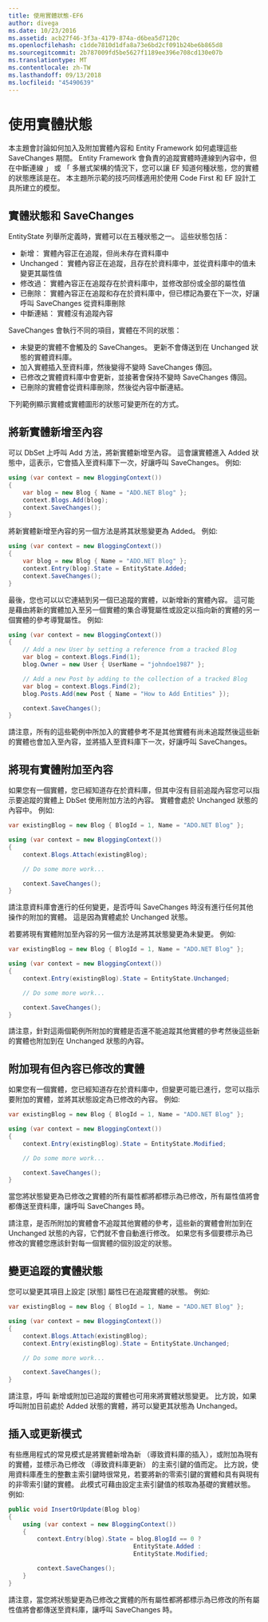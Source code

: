 ```yaml
---
title: 使用實體狀態-EF6
author: divega
ms.date: 10/23/2016
ms.assetid: acb27f46-3f3a-4179-874a-d6bea5d7120c
ms.openlocfilehash: c1dde7810d1dfa8a73e6bd2cf091b24be6b865d8
ms.sourcegitcommit: 2b787009fd5be5627f1189ee396e708cd130e07b
ms.translationtype: MT
ms.contentlocale: zh-TW
ms.lasthandoff: 09/13/2018
ms.locfileid: "45490639"
---
```

# <a name="working-with-entity-states"></a>使用實體狀態
本主題會討論如何加入及附加實體內容和 Entity Framework 如何處理這些 SaveChanges 期間。
Entity Framework 會負責的追蹤實體時連線到內容中，但在中斷連線 」 或 「 多層式架構的情況下，您可以讓 EF 知道何種狀態，您的實體的狀態應該是在。
本主題所示範的技巧同樣適用於使用 Code First 和 EF 設計工具所建立的模型。  

## <a name="entity-states-and-savechanges"></a>實體狀態和 SaveChanges

EntityState 列舉所定義時，實體可以在五種狀態之一。 這些狀態包括：  

- 新增： 實體內容正在追蹤，但尚未存在資料庫中  
- Unchanged： 實體內容正在追蹤，且存在於資料庫中，並從資料庫中的值未變更其屬性值  
- 修改過： 實體內容正在追蹤存在於資料庫中，並修改部份或全部的屬性值  
- 已刪除： 實體內容正在追蹤和存在於資料庫中，但已標記為要在下一次，好讓呼叫 SaveChanges 從資料庫刪除  
- 中斷連結： 實體沒有追蹤內容  

SaveChanges 會執行不同的項目，實體在不同的狀態：  

- 未變更的實體不會觸及的 SaveChanges。 更新不會傳送到在 Unchanged 狀態的實體資料庫。  
- 加入實體插入至資料庫，然後變得不變時 SaveChanges 傳回。  
- 已修改之實體資料庫中會更新，並接著會保持不變時 SaveChanges 傳回。  
- 已刪除的實體會從資料庫刪除，然後從內容中斷連結。  

下列範例顯示實體或實體圖形的狀態可變更所在的方式。  

## <a name="adding-a-new-entity-to-the-context"></a>將新實體新增至內容  

可以 DbSet 上呼叫 Add 方法，將新實體新增至內容。
這會讓實體進入 Added 狀態中，這表示，它會插入至資料庫下一次，好讓呼叫 SaveChanges。
例如:   

``` csharp
using (var context = new BloggingContext())
{
    var blog = new Blog { Name = "ADO.NET Blog" };
    context.Blogs.Add(blog);
    context.SaveChanges();
}
```  

將新實體新增至內容的另一個方法是將其狀態變更為 Added。 例如:   

``` csharp
using (var context = new BloggingContext())
{
    var blog = new Blog { Name = "ADO.NET Blog" };
    context.Entry(blog).State = EntityState.Added;
    context.SaveChanges();
}
```  

最後，您也可以以它連結到另一個已追蹤的實體，以新增新的實體內容。
這可能是藉由將新的實體加入至另一個實體的集合導覽屬性或設定以指向新的實體的另一個實體的參考導覽屬性。 例如:   

``` csharp
using (var context = new BloggingContext())
{
    // Add a new User by setting a reference from a tracked Blog
    var blog = context.Blogs.Find(1);
    blog.Owner = new User { UserName = "johndoe1987" };

    // Add a new Post by adding to the collection of a tracked Blog
    var blog = context.Blogs.Find(2);
    blog.Posts.Add(new Post { Name = "How to Add Entities" });

    context.SaveChanges();
}
```  

請注意，所有的這些範例中所加入的實體參考不是其他實體有尚未追蹤然後這些新的實體也會加入至內容，並將插入至資料庫下一次，好讓呼叫 SaveChanges。  

## <a name="attaching-an-existing-entity-to-the-context"></a>將現有實體附加至內容  

如果您有一個實體，您已經知道存在於資料庫，但其中沒有目前追蹤內容您可以指示要追蹤的實體上 DbSet 使用附加方法的內容。 實體會處於 Unchanged 狀態的內容中。 例如:   

``` csharp
var existingBlog = new Blog { BlogId = 1, Name = "ADO.NET Blog" };

using (var context = new BloggingContext())
{
    context.Blogs.Attach(existingBlog);

    // Do some more work...  

    context.SaveChanges();
}
```  

請注意資料庫會進行的任何變更，是否呼叫 SaveChanges 時沒有進行任何其他操作的附加的實體。 這是因為實體處於 Unchanged 狀態。  

若要將現有實體附加至內容的另一個方法是將其狀態變更為未變更。 例如:   

``` csharp
var existingBlog = new Blog { BlogId = 1, Name = "ADO.NET Blog" };

using (var context = new BloggingContext())
{
    context.Entry(existingBlog).State = EntityState.Unchanged;

    // Do some more work...  

    context.SaveChanges();
}
```  

請注意，針對這兩個範例所附加的實體是否還不能追蹤其他實體的參考然後這些新的實體也附加到在 Unchanged 狀態的內容。  

## <a name="attaching-an-existing-but-modified-entity-to-the-context"></a>附加現有但內容已修改的實體  

如果您有一個實體，您已經知道存在於資料庫中，但變更可能已進行，您可以指示要附加的實體，並將其狀態設定為已修改的內容。
例如:   

``` csharp
var existingBlog = new Blog { BlogId = 1, Name = "ADO.NET Blog" };

using (var context = new BloggingContext())
{
    context.Entry(existingBlog).State = EntityState.Modified;

    // Do some more work...  

    context.SaveChanges();
}
```  

當您將狀態變更為已修改之實體的所有屬性都將都標示為已修改，所有屬性值將會都傳送至資料庫，讓呼叫 SaveChanges 時。  

請注意，是否所附加的實體會不追蹤其他實體的參考，這些新的實體會附加到在 Unchanged 狀態的內容，它們就不會自動進行修改。
如果您有多個要標示為已修改的實體您應該針對每一個實體的個別設定的狀態。  

## <a name="changing-the-state-of-a-tracked-entity"></a>變更追蹤的實體狀態  

您可以變更其項目上設定 [狀態] 屬性已在追蹤實體的狀態。 例如:   

``` csharp
var existingBlog = new Blog { BlogId = 1, Name = "ADO.NET Blog" };

using (var context = new BloggingContext())
{
    context.Blogs.Attach(existingBlog);
    context.Entry(existingBlog).State = EntityState.Unchanged;

    // Do some more work...  

    context.SaveChanges();
}
```  

請注意，呼叫 新增或附加已追蹤的實體也可用來將實體狀態變更。 比方說，如果呼叫附加目前處於 Added 狀態的實體，將可以變更其狀態為 Unchanged。  

## <a name="insert-or-update-pattern"></a>插入或更新模式  

有些應用程式的常見模式是將實體新增為新 （導致資料庫的插入），或附加為現有的實體，並標示為已修改 （導致資料庫更新） 的主索引鍵的值而定。
比方說，使用資料庫產生的整數主索引鍵時很常見，若要將新的零索引鍵的實體和具有與現有的非零索引鍵的實體。
此模式可藉由設定主索引鍵值的核取為基礎的實體狀態。 例如:   

``` csharp
public void InsertOrUpdate(Blog blog)
{
    using (var context = new BloggingContext())
    {
        context.Entry(blog).State = blog.BlogId == 0 ?
                                   EntityState.Added :
                                   EntityState.Modified;

        context.SaveChanges();
    }
}
```  

請注意，當您將狀態變更為已修改之實體的所有屬性都將都標示為已修改的所有屬性值將會都傳送至資料庫，讓呼叫 SaveChanges 時。  
